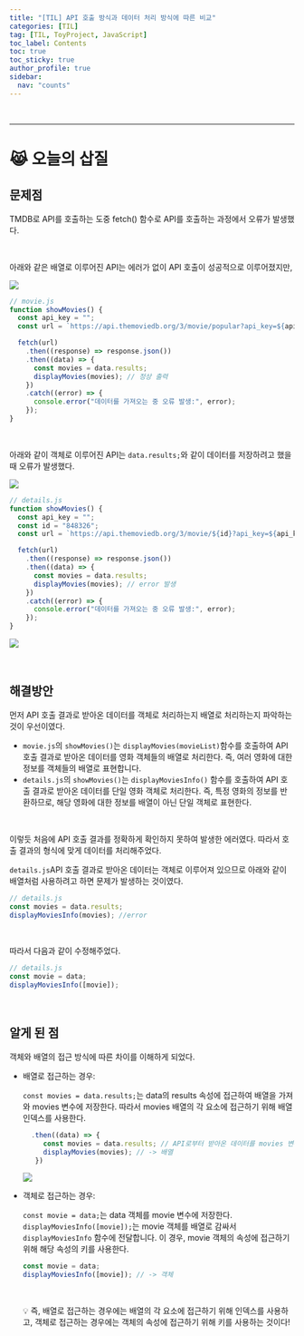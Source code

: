 ```yaml
---
title: "[TIL] API 호출 방식과 데이터 처리 방식에 따른 비교"
categories: [TIL]
tag: [TIL, ToyProject, JavaScript]
toc_label: Contents
toc: true
toc_sticky: true
author_profile: true
sidebar:
  nav: "counts"
---
```


<br>

---

# 😹 오늘의 삽질

## 문제점

TMDB로 API를 호출하는 도중 fetch() 함수로 API를 호출하는 과정에서 오류가 발생했다.

<br>

아래와 같은 배열로 이루어진 API는 에러가 없이 API 호출이 성공적으로 이루어졌지만,

![](/assets/images/2024/2024-01-11-14-41-22.png)

```js
// movie.js
function showMovies() {
  const api_key = "";
  const url = `https://api.themoviedb.org/3/movie/popular?api_key=${api_key}&language=ko-KR`;

  fetch(url)
    .then((response) => response.json())
    .then((data) => {
      const movies = data.results;
      displayMovies(movies); // 정상 출력
    })
    .catch((error) => {
      console.error("데이터를 가져오는 중 오류 발생:", error);
    });
}
```

<br>

아래와 같이 객체로 이루어진 API는 `data.results;`와 같이 데이터를 저장하려고 했을 때 오류가 발생했다.

![](/assets/images/2024/2024-01-11-14-42-12.png)

```js
// details.js
function showMovies() {
  const api_key = "";
  const id = "848326";
  const url = `https://api.themoviedb.org/3/movie/${id}?api_key=${api_key}&language=ko-KR`;

  fetch(url)
    .then((response) => response.json())
    .then((data) => {
      const movies = data.results;
      displayMovies(movies); // error 발생
    })
    .catch((error) => {
      console.error("데이터를 가져오는 중 오류 발생:", error);
    });
}
```

![](/assets/images/2024/2024-01-11-14-44-16.png)

<br>

## 해결방안

먼저 API 호출 결과로 받아온 데이터를 객체로 처리하는지 배열로 처리하는지 파악하는 것이 우선이였다.

- `movie.js`의 `showMovies()`는 `displayMovies(movieList)`함수를 호출하여 API 호출 결과로 받아온 데이터를 영화 객체들의 배열로 처리한다. 즉, 여러 영화에 대한 정보를 객체들의 배열로 표현합니다.
- `details.js`의 `showMovies()`는 `displayMoviesInfo()` 함수를 호출하여 API 호출 결과로 받아온 데이터를 단일 영화 객체로 처리한다. 즉, 특정 영화의 정보를 반환하므로, 해당 영화에 대한 정보를 배열이 아닌 단일 객체로 표현한다.

<br>

이렇듯 처음에 API 호출 결과를 정확하게 확인하지 못하여 발생한 에러였다.
따라서 호출 결과의 형식에 맞게 데이터를 처리해주었다.

`details.js`API 호출 결과로 받아온 데이터는 객체로 이루어져 있으므로 아래와 같이 배열처럼 사용하려고 하면 문제가 발생하는 것이였다.

```js
// details.js
const movies = data.results;
displayMoviesInfo(movies); //error
```

<br>

따라서 다음과 같이 수정해주었다.

```js
// details.js
const movie = data;
displayMoviesInfo([movie]);
```

<br>

## 알게 된 점

객체와 배열의 접근 방식에 따른 차이를 이해하게 되었다.

- 배열로 접근하는 경우:

  `const movies = data.results;`는 data의 results 속성에 접근하여 배열을 가져와 movies 변수에 저장한다. 따라서 movies 배열의 각 요소에 접근하기 위해 배열 인덱스를 사용한다.

  ```js
    .then((data) => {
       const movies = data.results; // API로부터 받아온 데이터를 movies 변수에 저장
       displayMovies(movies); // -> 배열
     })
  ```

  ![](/assets/images/2024/2024-01-11-15-11-10.png)

- 객체로 접근하는 경우:

  `const movie = data;`는 data 객체를 movie 변수에 저장한다.
  `displayMoviesInfo([movie]);`는 movie 객체를 배열로 감싸서 `displayMoviesInfo` 함수에 전달합니다. 이 경우, movie 객체의 속성에 접근하기 위해 해당 속성의 키를 사용한다.

  ```js
  const movie = data;
  displayMoviesInfo([movie]); // -> 객체
  ```

    <br>

  💡 즉, 배열로 접근하는 경우에는 배열의 각 요소에 접근하기 위해 인덱스를 사용하고, 객체로 접근하는 경우에는 객체의 속성에 접근하기 위해 키를 사용하는 것이다!
